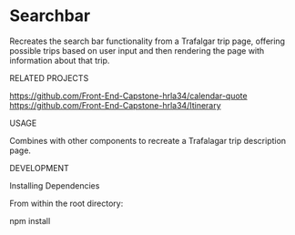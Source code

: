 # Searchbar
Recreates the search bar functionality from a Trafalgar trip page, offering possible trips based on user input and then rendering the page with information about that trip.

RELATED PROJECTS

https://github.com/Front-End-Capstone-hrla34/calendar-quote
https://github.com/Front-End-Capstone-hrla34/Itinerary

USAGE

Combines with other components to recreate a Trafalagar trip description page.

DEVELOPMENT

Installing Dependencies

From within the root directory:

npm install
